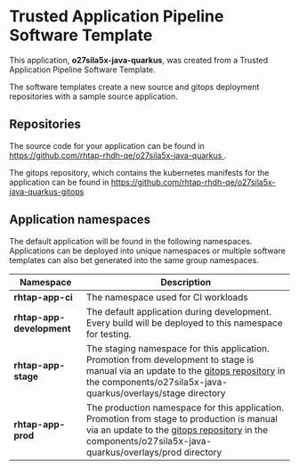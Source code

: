 # Trusted Application Pipeline Software Template

This application, **o27sila5x-java-quarkus**, was created from a Trusted Application Pipeline Software Template.

The software templates create a new source and gitops deployment repositories with a sample source application. 

## Repositories

The source code for your application can be found in [https://github.com/rhtap-rhdh-qe/o27sila5x-java-quarkus ](https://github.com/rhtap-rhdh-qe/o27sila5x-java-quarkus ).
 
The gitops repository, which contains the kubernetes manifests for the application can be found in 
[https://github.com/rhtap-rhdh-qe/o27sila5x-java-quarkus-gitops ](https://github.com/rhtap-rhdh-qe/o27sila5x-java-quarkus-gitops ) 

## Application namespaces 

The default application will be found in the following namespaces. Applications can be deployed into unique namespaces or multiple software templates can also bet generated into the same group namespaces.  

|  Namespace   |  Description   |  
| -------- | -------- |
| **rhtap-app-ci** | The namespace used for CI workloads |
| **rhtap-app-development** | The default application during development. Every build will be deployed to this namespace for testing. |
| **rhtap-app-stage** | The staging namespace for this application. Promotion from development to stage is manual via an update to the [gitops repository](https://github.com/rhtap-rhdh-qe/o27sila5x-java-quarkus-gitops ) in the components/o27sila5x-java-quarkus/overlays/stage directory |
| **rhtap-app-prod** | The production namespace for this application. Promotion from stage to production is manual via an update to the [gitops repository](https://github.com/rhtap-rhdh-qe/o27sila5x-java-quarkus-gitops ) in the components/o27sila5x-java-quarkus/overlays/prod directory |